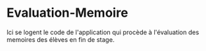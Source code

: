 # Evaluation-Memoire
Ici se logent le code de l'application qui procède à l'évaluation des memoires des élèves en fin de stage.
